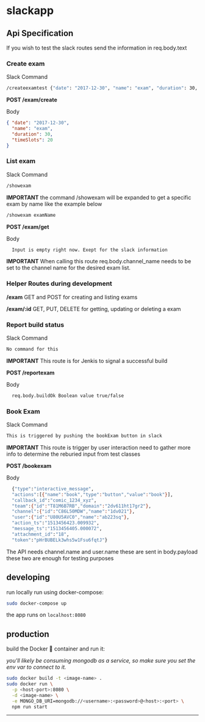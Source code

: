 # slackapp

## Api Specification

If you wish to test the slack routes send the information in req.body.text

### Create exam

Slack Command
```bash
/createexamtest {"date": "2017-12-30", "name": "exam", "duration": 30, "timeSlots": 20}
```
__POST /exam/create__

Body 
```json
{ "date": "2017-12-30", 
  "name": "exam", 
  "duration": 30, 
  "timeSlots": 20
}
```

### List exam

Slack Command
```bash
/showexam
```

__IMPORTANT__ the command /showexam will be expanded to get a specific exam by 
name like the example below 

```bash
/showexam examName
```

__POST /exam/get__

Body 
```bash
  Input is empty right now. Exept for the slack information
```

__IMPORTANT__ When calling this route req.body.channel_name needs to be set to the 
channel name for the desired exam list.

### Helper Routes during development

__/exam__ GET and POST for creating and listing exams

__/exam/:id__ GET, PUT, DELETE for getting, updating or deleting a exam

### Report build status

Slack Command
```bash
No command for this
```

__IMPORTANT__ This route is for Jenkis to signal a successful build

__POST /reportexam__

Body 
```bash
  req.body.buildOk Boolean value true/false
```

### Book Exam

Slack Command
```bash
This is triggered by pushing the bookExam button in slack
```

__IMPORTANT__ This route is trigger by user interaction need to gather more info 
to determine the reburied input from test classes 

__POST /bookexam__

Body 
```bash
  {"type":"interactive_message",
  "actions":[{"name":"book","type":"button","value":"book"}],
  "callback_id":"comic_1234_xyz",
  "team":{"id":"T81M6B7RB","domain":"2dv611ht17gr2"},
  "channel":{"id":"C86L50MDW","name":"1dv021"},
  "user":{"id":"U80U5AVC0","name":"ab223sq"},
  "action_ts":"1513456423.009932",
  "message_ts":"1513456405.000072",
  "attachment_id":"18",
  "token":"pHrBUBELk3whs5w1Fsu6fqtJ"}
```

The API needs channel.name and user.name these are sent in body.payload these two are
enough for testing purposes

## developing

run locally run using docker-compose:

```bash
sudo docker-compose up
```

the app runs on `localhost:8080`

## production

build the Docker :whale: container and run it:

_you'll likely be consuming mongodb as a service, so make sure you set the env var to connect to it._

```bash
sudo docker build -t <image-name> .
sudo docker run \
  -p <host-port>:8080 \
  -d <image-name> \
  -e MONGO_DB_URI=mongodb://<username>:<password>@<host>:<port> \
  npm run start
```



--------------------------------------------------------------------------------
